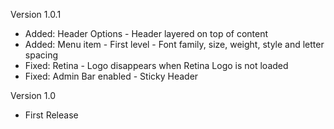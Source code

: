 Version 1.0.1

* Added: Header Options - Header layered on top of content
* Added: Menu item - First level - Font family, size, weight, style and letter spacing
* Fixed: Retina - Logo disappears when Retina Logo is not loaded
* Fixed: Admin Bar enabled - Sticky Header

Version 1.0

* First Release

